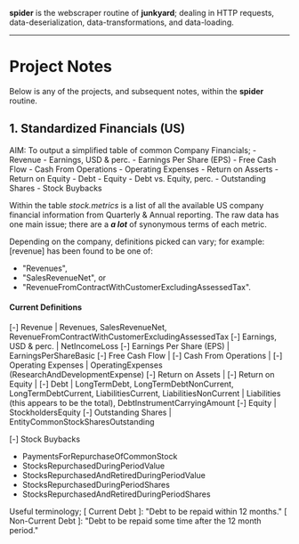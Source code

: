 **spider** is the webscraper routine of **junkyard**; dealing in HTTP requests, data-deserialization, data-transformations, and data-loading.

----------------------------------------------------------------------------------------------------------------------------------------------

# Project Notes

Below is any of the projects, and subsequent notes, within the **spider** routine.

## 1. Standardized Financials (US)

AIM: To output a simplified table of common Company Financials;
    - Revenue
    - Earnings, USD & perc.
    - Earnings Per Share (EPS)
    - Free Cash Flow
    - Cash From Operations
    - Operating Expenses
    - Return on Asserts
    - Return on Equity
    - Debt
    - Equity
    - Debt vs. Equity, perc.
    - Outstanding Shares
    - Stock Buybacks

Within the table *stock.metrics* is a list of all the available US company financial information from Quarterly & Annual reporting.
The raw data has one main issue; there are a ***a lot*** of synonymous terms of each metric.

Depending on the company, definitions picked can vary; for example: [revenue] has been found to be one of: 
- "Revenues",
- "SalesRevenueNet", or 
- "RevenueFromContractWithCustomerExcludingAssessedTax".

#### Current Definitions

[-] Revenue                     | Revenues, SalesRevenueNet, RevenueFromContractWithCustomerExcludingAssessedTax
[-] Earnings, USD & perc.       | NetIncomeLoss
[-] Earnings Per Share (EPS)    | EarningsPerShareBasic
[-] Free Cash Flow              | 
[-] Cash From Operations        |
[-] Operating Expenses          | OperatingExpenses (ResearchAndDevelopmentExpense)
[-] Return on Assets            |
[-] Return on Equity            |
[-] Debt                        | LongTermDebt, LongTermDebtNonCurrent, LongTermDebtCurrent, LiabilitiesCurrent, LiabilitiesNonCurrent
                                | Liabilities (this appears to be the total), DebtInstrumentCarryingAmount
[-] Equity                      | StockholdersEquity
[-] Outstanding Shares          | EntityCommonStockSharesOutstanding

[-] Stock Buybacks
- PaymentsForRepurchaseOfCommonStock
- StocksRepurchasedDuringPeriodValue
- StocksRepurchasedAndRetiredDuringPeriodValue
- StocksRepurchasedDuringPeriodShares
- StocksRepurchasedAndRetiredDuringPeriodShares

Useful terminology;
[ Current Debt ]:       "Debt to be repaid within 12 months."
[ Non-Current Debt ]:   "Debt to be repaid some time after the 12 month period."
